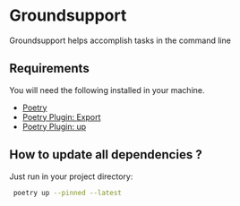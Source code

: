 # Groundsupport

Groundsupport helps accomplish tasks in the command line

## Requirements

You will need the following installed in your machine.

- [Poetry](https://python-poetry.org)
- [Poetry Plugin: Export](https://github.com/python-poetry/poetry-plugin-export)
- [Poetry Plugin: up](https://github.com/MousaZeidBaker/poetry-plugin-up)

## How to update all dependencies ?

Just run in your project directory:

```bash
 poetry up --pinned --latest
```
